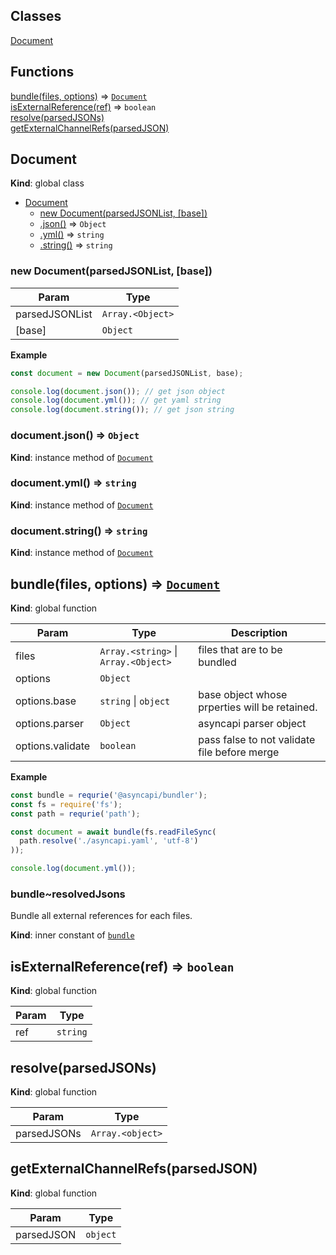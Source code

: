 ## Classes

<dl>
<dt><a href="#Document">Document</a></dt>
<dd></dd>
</dl>

## Functions

<dl>
<dt><a href="#bundle">bundle(files, options)</a> ⇒ <code><a href="#Document">Document</a></code></dt>
<dd></dd>
<dt><a href="#isExternalReference">isExternalReference(ref)</a> ⇒ <code>boolean</code></dt>
<dd></dd>
<dt><a href="#resolve">resolve(parsedJSONs)</a></dt>
<dd></dd>
<dt><a href="#getExternalChannelRefs">getExternalChannelRefs(parsedJSON)</a></dt>
<dd></dd>
</dl>

<a name="Document"></a>

## Document
**Kind**: global class  

* [Document](#Document)
    * [new Document(parsedJSONList, [base])](#new_Document_new)
    * [.json()](#Document+json) ⇒ <code>Object</code>
    * [.yml()](#Document+yml) ⇒ <code>string</code>
    * [.string()](#Document+string) ⇒ <code>string</code>

<a name="new_Document_new"></a>

### new Document(parsedJSONList, [base])

| Param | Type |
| --- | --- |
| parsedJSONList | <code>Array.&lt;Object&gt;</code> | 
| [base] | <code>Object</code> | 

**Example**  
```js
const document = new Document(parsedJSONList, base);

console.log(document.json()); // get json object
console.log(document.yml()); // get yaml string
console.log(document.string()); // get json string
```
<a name="Document+json"></a>

### document.json() ⇒ <code>Object</code>
**Kind**: instance method of [<code>Document</code>](#Document)  
<a name="Document+yml"></a>

### document.yml() ⇒ <code>string</code>
**Kind**: instance method of [<code>Document</code>](#Document)  
<a name="Document+string"></a>

### document.string() ⇒ <code>string</code>
**Kind**: instance method of [<code>Document</code>](#Document)  
<a name="bundle"></a>

## bundle(files, options) ⇒ [<code>Document</code>](#Document)
**Kind**: global function  

| Param | Type | Description |
| --- | --- | --- |
| files | <code>Array.&lt;string&gt;</code> \| <code>Array.&lt;Object&gt;</code> | files that are to be bundled |
| options | <code>Object</code> |  |
| options.base | <code>string</code> \| <code>object</code> | base object whose prperties will be retained. |
| options.parser | <code>Object</code> | asyncapi parser object |
| options.validate | <code>boolean</code> | pass false to not validate file before merge |

**Example**  
```js
const bundle = requrie('@asyncapi/bundler');
const fs = require('fs');
const path = requrie('path');

const document = await bundle(fs.readFileSync(
  path.resolve('./asyncapi.yaml', 'utf-8')
));

console.log(document.yml());
```
<a name="bundle..resolvedJsons"></a>

### bundle~resolvedJsons
Bundle all external references for each files.

**Kind**: inner constant of [<code>bundle</code>](#bundle)  
<a name="isExternalReference"></a>

## isExternalReference(ref) ⇒ <code>boolean</code>
**Kind**: global function  

| Param | Type |
| --- | --- |
| ref | <code>string</code> | 

<a name="resolve"></a>

## resolve(parsedJSONs)
**Kind**: global function  

| Param | Type |
| --- | --- |
| parsedJSONs | <code>Array.&lt;object&gt;</code> | 

<a name="getExternalChannelRefs"></a>

## getExternalChannelRefs(parsedJSON)
**Kind**: global function  

| Param | Type |
| --- | --- |
| parsedJSON | <code>object</code> | 

